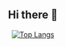 
<div align="center">
  <h2>Hi there 👋</h2>
  <a href="https://github.com/anuraghazra/github-readme-stats">
    <img src="https://github-readme-stats.vercel.app/api/top-langs/?username=tor-ato&hide=Makefile" alt="Top Langs" />
  </a>
</div>

